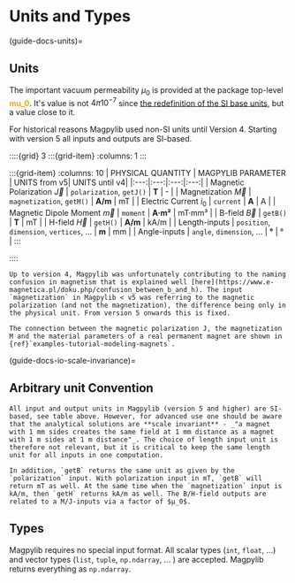# Units and Types

(guide-docs-units)=
## Units

The important vacuum permeability $\mu_0$ is provided at the package top-level <span style="color: orange">**mu_0**</span>. It's value is not $4 \pi 10^{-7}$ since [the redefinition of the SI base units](https://en.wikipedia.org/wiki/2019_redefinition_of_the_SI_base_units), but a value close to it.

For historical reasons Magpylib used non-SI units until Version 4. Starting with version 5 all inputs and outputs are SI-based.

::::{grid} 3
:::{grid-item}
:columns: 1
:::

:::{grid-item}
:columns: 10
| PHYSICAL QUANTITY | MAGPYLIB PARAMETER | UNITS from v5| UNITS until v4|
|:---:|:---:|:---:|:---:|
| Magnetic Polarization $\vec{J}$  | `polarization`, `getJ()`      | **T**      | -        |
| Magnetization $\vec{M}$          | `magnetization`, `getM()`     | **A/m**    | mT       |
| Electric Current $i_0$           | `current`                     | **A**      | A        |
| Magnetic Dipole Moment $\vec{m}$ | `moment`                      | **A·m²**   | mT·mm³   |
| B-field $\vec{B}$                | `getB()`                      | **T**      | mT       |
| H-field $\vec{H}$                | `getH()`                      | **A/m**    | kA/m     |
| Length-inputs                    | `position`, `dimension`, `vertices`, ...  | **m**      | mm       |
| Angle-inputs                     | `angle`, `dimension`, ...     | **°**      | °        |
:::

::::

```{warning}
Up to version 4, Magpylib was unfortunately contributing to the naming confusion in magnetism that is explained well [here](https://www.e-magnetica.pl/doku.php/confusion_between_b_and_h). The input `magnetization` in Magpylib < v5 was referring to the magnetic polarization (and not the magnetization), the difference being only in the physical unit. From version 5 onwards this is fixed.
```

```{note}
The connection between the magnetic polarization J, the magnetization M and the material parameters of a real permanent magnet are shown in {ref}`examples-tutorial-modeling-magnets`.
```

(guide-docs-io-scale-invariance)=
## Arbitrary unit Convention

```{hint}
All input and output units in Magpylib (version 5 and higher) are SI-based, see table above. However, for advanced use one should be aware that the analytical solutions are **scale invariant** - _"a magnet with 1 mm sides creates the same field at 1 mm distance as a magnet with 1 m sides at 1 m distance"_. The choice of length input unit is therefore not relevant, but it is critical to keep the same length unit for all inputs in one computation.

In addition, `getB` returns the same unit as given by the `polarization` input. With polarization input in mT, `getB` will return mT as well. At the same time when the `magnetization` input is kA/m, then `getH` returns kA/m as well. The B/H-field outputs are related to a M/J-inputs via a factor of $µ_0$.
```

## Types

Magpylib requires no special input format. All scalar types (`int`, `float`, ...) and vector types (`list`, `tuple`, `np.ndarray`, ... ) are accepted. Magpylib returns everything as `np.ndarray`.

